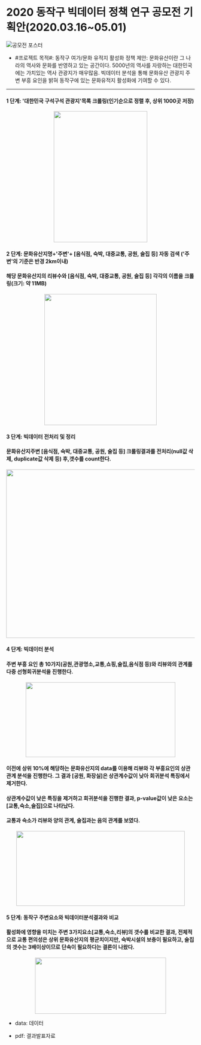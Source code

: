 # 2020 동작구 빅데이터 정책 연구 공모전 기획안(2020.03.16~05.01) 
![공모전 포스터](https://user-images.githubusercontent.com/57060127/78499818-d7a17c00-778d-11ea-8e32-f5acd57de15f.jpg)
* #프로젝트 목적#: 동작구 여가/문화 유적지 활성화 정책 제안: 문화유산이란 그 나라의 역사와 문화를 반영하고 있는 공간이다. 5000년의 역사를 자랑하는 대한민국에는 가치있는 역사 관광지가 매우많음. 빅데이터 분석을 통해 문화유산 관광지 주변 부흥 요인을 밝혀 동작구에 있는 문화유적지 활성화에 기여할 수 있다.
-----------------------------------------------------------------------------------------------------------------

#### 1 단계: '대한민국 구석구석 관광지'목록 크롤링(인기순으로 정렬 후, 상위 1000곳 저장) 
<p align="center"> 
<img src="https://user-images.githubusercontent.com/57060127/84516317-95099c00-ad08-11ea-8081-51b2c587bc84.JPG" width="250" height="350">
</p>

#### 2 단계: 문화유산지명+'주변'+ [음식점, 숙박, 대중교통, 공원, 술집 등] 자동 검색 ('주변'의 기준은 반경 2km이내)   
#### 해당 문화유산지의 리뷰수와 [음식점, 숙박, 대중교통, 공원, 술집 등] 각각의 이름을 크롤링(크기: 약 11MB)
<p align="center"> 
<img src="https://user-images.githubusercontent.com/57060127/84516870-617b4180-ad09-11ea-83a3-76ed008f1de7.JPG" width="300" height="350">
</p>

#### 3 단계: 빅데이터 전처리 및 정리
#### 문화유산지주변 [음식점, 숙박, 대중교통, 공원, 술집 등] 크롤링결과를 전처리(null값 삭제, duplicate값 삭제 등) 후,갯수를 count한다.
<p align="center"> 
<img src="https://user-images.githubusercontent.com/57060127/84596101-b7312480-ae96-11ea-9ff9-f5c50aa6965f.JPG" width="550" height="450">
</p>

#### 4 단계: 빅데이터 분석
#### 주변 부흥 요인 총 10가지(공원,관광명소,교통,쇼핑,술집,음식점 등)와 리뷰와의 관계를 다중 선형회귀분석을 진행한다.
<p align="center"> 
<img src="https://user-images.githubusercontent.com/57060127/84518639-f7b06700-ad0b-11ea-8439-b3946369ff03.JPG" width="400" height="200">
</p>

#### 이전에 상위 10%에 해당하는 문화유산지의 data를 이용해 리뷰와 각 부흥요인의 상관관계 분석을 진행한다. 그 결과 [공원, 화장실]은 상관계수값이 낮아 회귀분석 특징에서 제거한다.
#### 상관계수값이 낮은 특징을 제거하고 회귀분석을 진행한 결과, p-value값이 낮은 요소는 [교통,숙소,술집]으로 나타났다.
#### 교통과 숙소가 리뷰와 양의 관계, 술집과는 음의 관계를 보였다.
<p align="center"> 
<img src="https://user-images.githubusercontent.com/57060127/84519277-d603af80-ad0c-11ea-9afe-016623223b96.JPG" width="450" height="200">
</p>


#### 5 단계: 동작구 주변요소와 빅데이터분석결과와 비교
#### 활성화에 영향을 미치는 주변 3가지요소[교통,숙소,리뷰]의 갯수를 비교한 결과, 전체적으로 교통 편의성은 상위 문화유산지의 평균치이지만, 숙박시설의 보충이 필요하고, 술집의 갯수는 3배이상이므로 단속이 필요하다는 결론이 나왔다.
<p align="center"> 
<img src="https://user-images.githubusercontent.com/57060127/84519526-32ff6580-ad0d-11ea-869d-5a040d39ac32.JPG" width="350" height="150">
</p>


* data: 데이터 


* pdf: 결과발표자료



